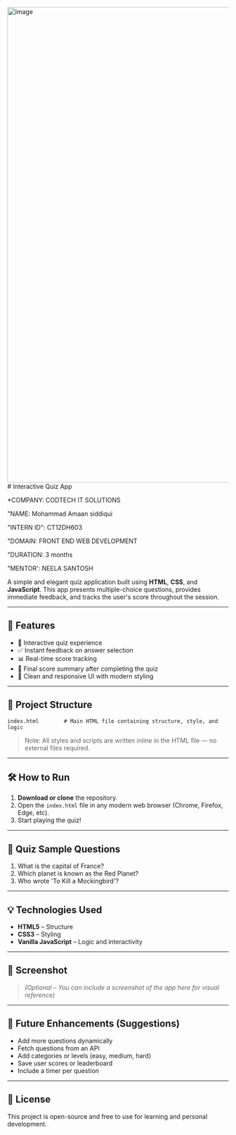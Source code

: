 <img width="1920" height="1080" alt="image" src="https://github.com/user-attachments/assets/19da024b-c7d4-4780-9e56-21ad13ebf4ce" /># Interactive Quiz App

*COMPANY: CODTECH IT SOLUTIONS

"NAME: Mohammad Amaan siddiqui

"INTERN ID": CT12DH603

"DOMAIN: FRONT END WEB DEVELOPMENT

"DURATION: 3 months

"MENTOR': NEELA SANTOSH


A simple and elegant quiz application built using **HTML**, **CSS**, and **JavaScript**. This app presents multiple-choice questions, provides immediate feedback, and tracks the user's score throughout the session.

---

## 🚀 Features

- 🧠 Interactive quiz experience
- ✅ Instant feedback on answer selection
- 📊 Real-time score tracking
- 🎉 Final score summary after completing the quiz
- 💅 Clean and responsive UI with modern styling

---

## 📁 Project Structure

```
index.html        # Main HTML file containing structure, style, and logic
```

> Note: All styles and scripts are written inline in the HTML file — no external files required.

---

## 🛠️ How to Run

1. **Download or clone** the repository.
2. Open the `index.html` file in any modern web browser (Chrome, Firefox, Edge, etc).
3. Start playing the quiz!

---

## 🧩 Quiz Sample Questions

1. What is the capital of France?
2. Which planet is known as the Red Planet?
3. Who wrote 'To Kill a Mockingbird'?

---

## 💡 Technologies Used

- **HTML5** – Structure
- **CSS3** – Styling
- **Vanilla JavaScript** – Logic and interactivity

---

## 📸 Screenshot

> *(Optional – You can include a screenshot of the app here for visual reference)*

---

## 📌 Future Enhancements (Suggestions)

- Add more questions dynamically
- Fetch questions from an API
- Add categories or levels (easy, medium, hard)
- Save user scores or leaderboard
- Include a timer per question

---

## 📝 License

This project is open-source and free to use for learning and personal development.
